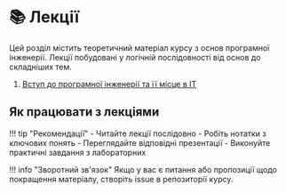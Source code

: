 # 📚 Лекції

Цей розділ містить теоретичний матеріал курсу з основ програмної інженерії. Лекції побудовані у логічній послідовності від основ до складніших тем.

1. [Вступ до програмної інженерії та її місце в IT](lecture-01.md)


## Як працювати з лекціями

!!! tip "Рекомендації"
    - Читайте лекції послідовно
    - Робіть нотатки з ключових понять
    - Переглядайте відповідні презентації
    - Виконуйте практичні завдання з лабораторних

!!! info "Зворотний зв'язок"
    Якщо у вас є питання або пропозиції щодо покращення матеріалу, створіть issue в репозиторії курсу.
